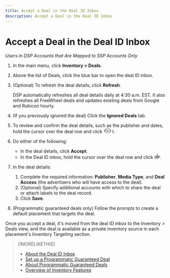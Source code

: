 ```yaml
---
title: Accept a Deal in the Deal ID Inbox
description: Accept a Deal in the Deal ID Inbox
---
```


# Accept a Deal in the Deal ID Inbox

*Users in DSP Accounts that Are Mapped to SSP Accounts Only*

1. In the main menu, click **Inventory > Deals.**
1. Above the list of Deals, click the blue bar to open the deal ID inbox.
1. (Optional) To refresh the deal details, click **Refresh**.

   DSP automatically refreshes all deal details daily at 4:30 a.m. EST. It also refreshes all FreeWheel deals and updates existing deals from Google and Rubicon hourly.

1. (If you previously ignored the deal) Click the **Ignored Deals** tab.
1. To review and confirm the deal details, such as the publisher and dates, hold the cursor over the deal row and click ![Review](/help/dsp/assets/review.png) t.
1. Do either of the following:
    * In the deal details, click **Accept**.
    * In the Deal ID inbox, hold the cursor over the deal row and click ![Accept](/help/dsp/assets/accept.png).
1. In the deal details:
    1. Complete the required information: **Publisher**, **Media Type**, and **Deal Access** (the advertisers who will have access to the deal).
    1. (Optional) Specify additional accounts with which to share the deal or attach labels to the deal record.
    1. Click **Save**.
1. (Programmatic guaranteed deals only) Follow the prompts to create a default placement that targets the deal.

Once you accept a deal, it's moved from the deal ID inbox to the Inventory > Deals view, and the deal is available as a private inventory source in each placement's Inventory Targeting section.

>[!MORELIKETHIS]
>
>* [About the Deal ID Inbox](deal-id-inbox-about.md)
>* [Set up a Programmatic Guaranteed Deal](programmatic-guaranteed-setup.md)
>* [About Programmatic Guaranteed Deals](programmatic-guaranteed-about.md)
>* [Overview of Inventory Features](inventory-overview.md)
